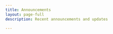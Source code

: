 ```yaml
---
title: Announcements
layout: page-full
description: Recent announcements and updates

---
```



<script language="javascript" src="//outlook.us10.list-manage.com/generate-js/?u=12a6ecea8fbc1ad37a233cac1&fid=17501&show=9" type="text/javascript"></script>
